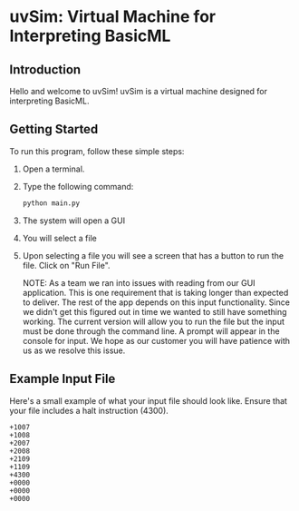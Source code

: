 # uvSim: Virtual Machine for Interpreting BasicML

## Introduction

Hello and welcome to uvSim! uvSim is a virtual machine designed for interpreting BasicML.

## Getting Started

To run this program, follow these simple steps:

1. Open a terminal.
2. Type the following command:

    ```bash
    python main.py
    ```

3. The system will open a GUI
4. You will select a file
5. Upon selecting a file you will see a screen that has a button to run the file. Click on "Run File".

   NOTE: As a team we ran into issues with reading from our GUI application. This is one requirement that is taking longer than expected to deliver. The rest of the app depends on this input functionality. Since we didn't get this figured out in time we wanted to still have something working. The current version will allow you to run the file but the input must be done through the command line. A prompt will appear in the console for input. We hope as our customer you will have patience with us as we resolve this issue.

## Example Input File

Here's a small example of what your input file should look like. Ensure that your file includes a halt instruction (4300).

```assembly
+1007
+1008
+2007
+2008
+2109
+1109
+4300
+0000
+0000
+0000
```

